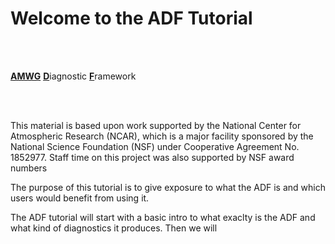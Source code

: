 # Welcome to the ADF Tutorial


<br><br>

<u>**AMWG**</u> <u>**D**</u>iagnostic <u>**F**</u>ramework

<br><br>

<div>


This material is based upon work supported by the National Center for Atmospheric Research (NCAR), which is a major facility sponsored by the National Science Foundation (NSF) under Cooperative Agreement No. 1852977. Staff time on this project was also supported by NSF award numbers <???>

    
The purpose of this tutorial is to give exposure to what the ADF is and which users would benefit from using it. 
    
The ADF tutorial will start with a basic intro to what exaclty is the ADF and what kind of diagnostics it produces. Then we will 